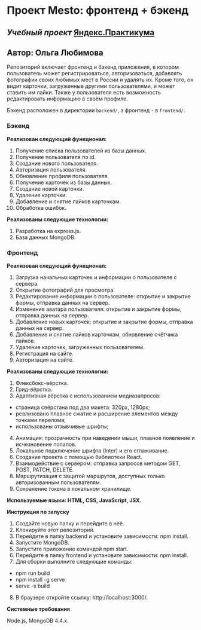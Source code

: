 # **Проект Mesto: фронтенд + бэкенд**

## _Учебный проект_ [Яндекс.Практикума](https://practicum.yandex.ru/)

## Автор: Ольга Любимова

Репозиторий включает фронтенд и бэкенд приложения, в котором пользователь может регистрироваться, авторизоваться, добавлять фотографии своих любимых мест в России и удалять их. Кроме того, он видит карточки, загруженные другими пользователями, и может ставить им лайки. Также у пользователя есть возможность редактировать информацию в своём профиле.  

Бэкенд расположен в директории `backend/`, а фронтенд - в `frontend/`. 
  
### Бэкенд

**Реализован следующий функционал:**

1. Получение списка пользователей из базы данных.
2. Получение пользователя по id.
3. Создание нового пользователя.
4. Авторизация пользователя. 
5. Обновление профиля пользователя.
6. Получение карточек из базы данных.
7. Создание новой карточки.
8. Удаление карточки. 
9. Добавление и снятие лайков карточкам.
10. Обработка ошибок.

**Реализованы следующие технологии:**

1. Разработка на express.js.
2. База данных MongoDB.

### Фронтенд

**Реализован следующий функционал:**

1. Загрузка начальных карточек и информации о пользователе с сервера.
2. Открытие фотографий для просмотра.
3. Редактирование информации о пользователе: открытие и закрытие формы, отправка данных на сервер.
4. Изменение аватара пользователя: открытие и закрытие формы, отправка данных на сервер.
5. Добавление новых карточек: открытие и закрытие формы, отправка данных на сервер.
6. Добавление и снятие лайков карточкам, обновление счётчика лайков.
7. Удаление карточек, загруженных пользователем.
8. Регистрация на сайте.
9. Авторизация на сайте.

**Реализованы следующие технологии:**

1. Флексбокс-вёрстка.
2. Грид-вёрстка.
3. Адаптивная вёрстка с использованием медиазапросов:

- страница свёрстана под два макета: 320px, 1280px;
- реализовано плавное сжатие и расширение элементов между точками перелома;
- использованы отзывчивые шрифты;

4. Анимация: прозрачность при наведении мыши, плавное появление и исчезновение попапов.
5. Локальное подключение шрифта (Inter) и его сглаживание.
6. Создание проекта с помощью библиотеки React.
7. Взаимодействие с сервером: отправка запросов методом GET, POST, PATCH, DELETE.
8. Маршрутизация с защитой маршрутов, доступных только авторизованным пользователям.
9. Сохранение токена в локальном хранилище.

**Используемые языки: HTML, CSS, JavaScript, JSX.**

**Инструкция по запуску**

1. Создайте новую папку и перейдите в неё.
2. Клонируйте этот репозиторий.
3. Перейдите в папку backend и установите зависимости: npm install.
4. Запустите MongoDB.
5. Запустите приложение командой npm start.
6. Перейдите в папку frontend и установите зависимости: npm install.
7. Для сборки выполните следующие команды:
- npm run build
- npm install -g serve
- serve -s build
8. В браузере откройте ссылку: http://localhost:3000/.

**Системные требования**

Node.js, MongoDB 4.4.x.



<!--## Ссылки на проект

IP 84.201.178.216

Frontend https://aelia.students.nomoredomainsmonster.ru/

Backend https://api.aelia.students.nomoredomainsmonster.ru/-->
